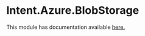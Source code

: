 # Intent.Azure.BlobStorage

This module has documentation available [here.](https://docs.intentarchitect.com/articles/modules-dotnet/intent-azure-blobstorage/intent-azure-blobstorage.html)